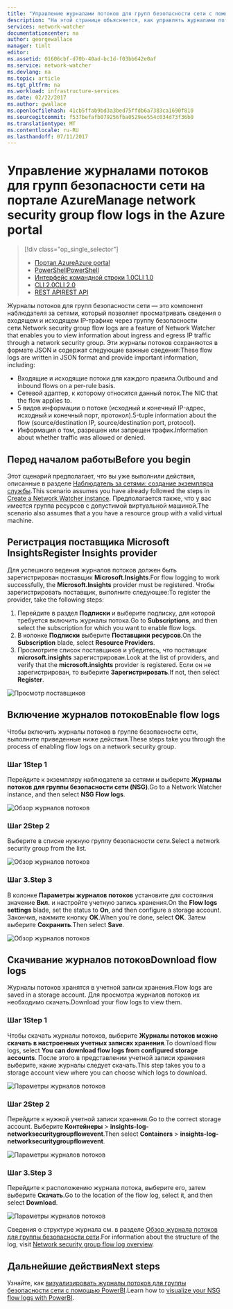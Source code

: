 ```yaml
---
title: "Управление журналами потоков для групп безопасности сети с помощью наблюдателя за сетями | Документы Майкрософт"
description: "На этой странице объясняется, как управлять журналами потоков для групп безопасности сети с помощью Наблюдателя за сетями."
services: network-watcher
documentationcenter: na
author: georgewallace
manager: timlt
editor: 
ms.assetid: 01606cbf-d70b-40ad-bc1d-f03bb642e0af
ms.service: network-watcher
ms.devlang: na
ms.topic: article
ms.tgt_pltfrm: na
ms.workload: infrastructure-services
ms.date: 02/22/2017
ms.author: gwallace
ms.openlocfilehash: 41cb5ffab9bd3a3bed75ffdb6a7383ca1690f810
ms.sourcegitcommit: f537befafb079256fba0529ee554c034d73f36b0
ms.translationtype: MT
ms.contentlocale: ru-RU
ms.lasthandoff: 07/11/2017
---
```

# <a name="manage-network-security-group-flow-logs-in-the-azure-portal"></a><span data-ttu-id="eee94-103">Управление журналами потоков для групп безопасности сети на портале Azure</span><span class="sxs-lookup"><span data-stu-id="eee94-103">Manage network security group flow logs in the Azure portal</span></span>

> [!div class="op_single_selector"]
> - [<span data-ttu-id="eee94-104">Портал Azure</span><span class="sxs-lookup"><span data-stu-id="eee94-104">Azure portal</span></span>](network-watcher-nsg-flow-logging-portal.md)
> - [<span data-ttu-id="eee94-105">PowerShell</span><span class="sxs-lookup"><span data-stu-id="eee94-105">PowerShell</span></span>](network-watcher-nsg-flow-logging-powershell.md)
> - [<span data-ttu-id="eee94-106">Интерфейс командной строки 1.0</span><span class="sxs-lookup"><span data-stu-id="eee94-106">CLI 1.0</span></span>](network-watcher-nsg-flow-logging-cli-nodejs.md)
> - [<span data-ttu-id="eee94-107">CLI 2.0</span><span class="sxs-lookup"><span data-stu-id="eee94-107">CLI 2.0</span></span>](network-watcher-nsg-flow-logging-cli.md)
> - [<span data-ttu-id="eee94-108">REST API</span><span class="sxs-lookup"><span data-stu-id="eee94-108">REST API</span></span>](network-watcher-nsg-flow-logging-rest.md)

<span data-ttu-id="eee94-109">Журналы потоков для групп безопасности сети — это компонент наблюдателя за сетями, который позволяет просматривать сведения о входящем и исходящем IP-трафике через группу безопасности сети.</span><span class="sxs-lookup"><span data-stu-id="eee94-109">Network security group flow logs are a feature of Network Watcher that enables you to view information about ingress and egress IP traffic through a network security group.</span></span> <span data-ttu-id="eee94-110">Эти журналы потоков сохраняются в формате JSON и содержат следующие важные сведения:</span><span class="sxs-lookup"><span data-stu-id="eee94-110">These flow logs are written in JSON format and provide important information, including:</span></span> 

- <span data-ttu-id="eee94-111">Входящие и исходящие потоки для каждого правила.</span><span class="sxs-lookup"><span data-stu-id="eee94-111">Outbound and inbound flows on a per-rule basis.</span></span>
- <span data-ttu-id="eee94-112">Сетевой адаптер, к которому относится данный поток.</span><span class="sxs-lookup"><span data-stu-id="eee94-112">The NIC that the flow applies to.</span></span>
- <span data-ttu-id="eee94-113">5 видов информации о потоке (исходный и конечный IP-адрес, исходный и конечный порт, протокол).</span><span class="sxs-lookup"><span data-stu-id="eee94-113">5-tuple information about the flow (source/destination IP, source/destination port, protocol).</span></span>
- <span data-ttu-id="eee94-114">Информация о том, разрешен или запрещен трафик.</span><span class="sxs-lookup"><span data-stu-id="eee94-114">Information about whether traffic was allowed or denied.</span></span>

## <a name="before-you-begin"></a><span data-ttu-id="eee94-115">Перед началом работы</span><span class="sxs-lookup"><span data-stu-id="eee94-115">Before you begin</span></span>

<span data-ttu-id="eee94-116">Этот сценарий предполагает, что вы уже выполнили действия, описанные в разделе [Наблюдатель за сетями: создание экземпляра службы](network-watcher-create.md).</span><span class="sxs-lookup"><span data-stu-id="eee94-116">This scenario assumes you have already followed the steps in [Create a Network Watcher instance](network-watcher-create.md).</span></span> <span data-ttu-id="eee94-117">Предполагается также, что у вас имеется группа ресурсов с допустимой виртуальной машиной.</span><span class="sxs-lookup"><span data-stu-id="eee94-117">The scenario also assumes that a you have a resource group with a valid virtual machine.</span></span>

## <a name="register-insights-provider"></a><span data-ttu-id="eee94-118">Регистрация поставщика Microsoft Insights</span><span class="sxs-lookup"><span data-stu-id="eee94-118">Register Insights provider</span></span>

<span data-ttu-id="eee94-119">Для успешного ведения журналов потоков должен быть зарегистрирован поставщик **Microsoft.Insights**.</span><span class="sxs-lookup"><span data-stu-id="eee94-119">For flow logging to work successfully, the **Microsoft.Insights** provider must be registered.</span></span> <span data-ttu-id="eee94-120">Чтобы зарегистрировать поставщик, выполните следующее:</span><span class="sxs-lookup"><span data-stu-id="eee94-120">To register the provider, take the following steps:</span></span> 

1. <span data-ttu-id="eee94-121">Перейдите в раздел **Подписки** и выберите подписку, для которой требуется включить журналы потока.</span><span class="sxs-lookup"><span data-stu-id="eee94-121">Go to **Subscriptions**, and then select the subscription for which you want to enable flow logs.</span></span> 
2. <span data-ttu-id="eee94-122">В колонке **Подписки** выберите **Поставщики ресурсов**.</span><span class="sxs-lookup"><span data-stu-id="eee94-122">On the **Subscription** blade, select **Resource Providers**.</span></span> 
3. <span data-ttu-id="eee94-123">Просмотрите список поставщиков и убедитесь, что поставщик **microsoft.insights** зарегистрирован.</span><span class="sxs-lookup"><span data-stu-id="eee94-123">Look at the list of providers, and verify that the **microsoft.insights** provider is registered.</span></span> <span data-ttu-id="eee94-124">Если он не зарегистрирован, то выберите **Зарегистрировать**.</span><span class="sxs-lookup"><span data-stu-id="eee94-124">If not, then select **Register**.</span></span>

![Просмотр поставщиков][providers]

## <a name="enable-flow-logs"></a><span data-ttu-id="eee94-126">Включение журналов потоков</span><span class="sxs-lookup"><span data-stu-id="eee94-126">Enable flow logs</span></span>

<span data-ttu-id="eee94-127">Чтобы включить журналы потоков в группе безопасности сети, выполните приведенные ниже действия.</span><span class="sxs-lookup"><span data-stu-id="eee94-127">These steps take you through the process of enabling flow logs on a network security group.</span></span>

### <a name="step-1"></a><span data-ttu-id="eee94-128">Шаг 1</span><span class="sxs-lookup"><span data-stu-id="eee94-128">Step 1</span></span>

<span data-ttu-id="eee94-129">Перейдите к экземпляру наблюдателя за сетями и выберите **Журналы потоков для группы безопасности сети (NSG)**.</span><span class="sxs-lookup"><span data-stu-id="eee94-129">Go to a Network Watcher instance, and then select **NSG Flow logs**.</span></span>

![Обзор журналов потоков][1]

### <a name="step-2"></a><span data-ttu-id="eee94-131">Шаг 2</span><span class="sxs-lookup"><span data-stu-id="eee94-131">Step 2</span></span>

<span data-ttu-id="eee94-132">Выберите в списке нужную группу безопасности сети.</span><span class="sxs-lookup"><span data-stu-id="eee94-132">Select a network security group from the list.</span></span>

![Обзор журналов потоков][2]

### <a name="step-3"></a><span data-ttu-id="eee94-134">Шаг 3.</span><span class="sxs-lookup"><span data-stu-id="eee94-134">Step 3</span></span> 

<span data-ttu-id="eee94-135">В колонке **Параметры журналов потоков**  установите для состояния значение **Вкл.** и настройте учетную запись хранения.</span><span class="sxs-lookup"><span data-stu-id="eee94-135">On the **Flow logs settings** blade, set the status to **On**, and then configure a storage account.</span></span>  <span data-ttu-id="eee94-136">Закончив, нажмите кнопку **OK**.</span><span class="sxs-lookup"><span data-stu-id="eee94-136">When you're done, select **OK**.</span></span> <span data-ttu-id="eee94-137">Затем выберите **Сохранить**.</span><span class="sxs-lookup"><span data-stu-id="eee94-137">Then select **Save**.</span></span>

![Обзор журналов потоков][3]

## <a name="download-flow-logs"></a><span data-ttu-id="eee94-139">Скачивание журналов потоков</span><span class="sxs-lookup"><span data-stu-id="eee94-139">Download flow logs</span></span>

<span data-ttu-id="eee94-140">Журналы потоков хранятся в учетной записи хранения.</span><span class="sxs-lookup"><span data-stu-id="eee94-140">Flow logs are saved in a storage account.</span></span> <span data-ttu-id="eee94-141">Для просмотра журналов потоков их необходимо скачать.</span><span class="sxs-lookup"><span data-stu-id="eee94-141">Download your flow logs to view them.</span></span>

### <a name="step-1"></a><span data-ttu-id="eee94-142">Шаг 1</span><span class="sxs-lookup"><span data-stu-id="eee94-142">Step 1</span></span>

<span data-ttu-id="eee94-143">Чтобы скачать журналы потоков, выберите **Журналы потоков можно скачать в настроенных учетных записях хранения**.</span><span class="sxs-lookup"><span data-stu-id="eee94-143">To download flow logs, select **You can download flow logs from configured storage accounts**.</span></span> <span data-ttu-id="eee94-144">После этого в представлении учетной записи хранения выберите, какие журналы следует скачать.</span><span class="sxs-lookup"><span data-stu-id="eee94-144">This step takes you to a storage account view where you can choose which logs to download.</span></span>

![Параметры журналов потоков][4]

### <a name="step-2"></a><span data-ttu-id="eee94-146">Шаг 2</span><span class="sxs-lookup"><span data-stu-id="eee94-146">Step 2</span></span>

<span data-ttu-id="eee94-147">Перейдите к нужной учетной записи хранения.</span><span class="sxs-lookup"><span data-stu-id="eee94-147">Go to the correct storage account.</span></span> <span data-ttu-id="eee94-148">Выберите **Контейнеры** > **insights-log-networksecuritygroupflowevent**.</span><span class="sxs-lookup"><span data-stu-id="eee94-148">Then select **Containers** > **insights-log-networksecuritygroupflowevent**.</span></span>

![Параметры журналов потоков][5]

### <a name="step-3"></a><span data-ttu-id="eee94-150">Шаг 3.</span><span class="sxs-lookup"><span data-stu-id="eee94-150">Step 3</span></span>

<span data-ttu-id="eee94-151">Перейдите к расположению журнала потока, выберите его, затем выберите **Скачать**.</span><span class="sxs-lookup"><span data-stu-id="eee94-151">Go to the location of the flow log, select it, and then select **Download**.</span></span>

![Параметры журналов потоков][6]

<span data-ttu-id="eee94-153">Сведения о структуре журнала см. в разделе [Обзор журнала потоков для группы безопасности сети](network-watcher-nsg-flow-logging-overview.md).</span><span class="sxs-lookup"><span data-stu-id="eee94-153">For information about the structure of the log, visit [Network security group flow log overview](network-watcher-nsg-flow-logging-overview.md).</span></span>

## <a name="next-steps"></a><span data-ttu-id="eee94-154">Дальнейшие действия</span><span class="sxs-lookup"><span data-stu-id="eee94-154">Next steps</span></span>

<span data-ttu-id="eee94-155">Узнайте, как [визуализировать журналы потоков для группы безопасности сети с помощью PowerBI](network-watcher-visualize-nsg-flow-logs-power-bi.md).</span><span class="sxs-lookup"><span data-stu-id="eee94-155">Learn how to [visualize your NSG flow logs with PowerBI](network-watcher-visualize-nsg-flow-logs-power-bi.md).</span></span>

<!-- Image references -->
[1]: ./media/network-watcher-nsg-flow-logging-portal/figure1.png
[2]: ./media/network-watcher-nsg-flow-logging-portal/figure2.png
[3]: ./media/network-watcher-nsg-flow-logging-portal/figure3.png
[4]: ./media/network-watcher-nsg-flow-logging-portal/figure4.png
[5]: ./media/network-watcher-nsg-flow-logging-portal/figure5.png
[6]: ./media/network-watcher-nsg-flow-logging-portal/figure6.png
[providers]: ./media/network-watcher-nsg-flow-logging-portal/providers.png

